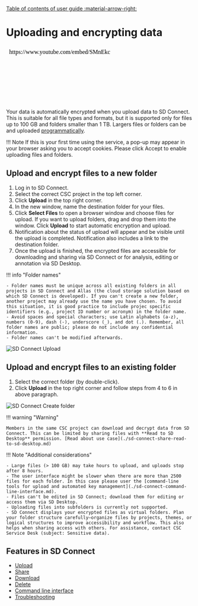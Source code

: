 [Table of contents of user guide :material-arrow-right:](sd-services-toc.md)

# Uploading and encrypting data

<iframe width="280" height="155" srcdoc="https://www.youtube.com/embed/SMnEkcS_HJw" title="YouTube video player" frameborder="0" allow="accelerometer; autoplay; clipboard-write; encrypted-media; gyroscope; picture-in-picture" allowfullscreen></iframe>

Your data is automatically encrypted when you upload data to SD Connect. This is suitable for all file types and formats, but it is supported only for files up to 100 GB and folders smaller than 1 TB. Largers files or folders can be and uploaded [programmatically](./sd-connect-command-line-interface.md).

!!! Note
    If this is your first time using the service, a pop-up may appear in your browser asking you to accept cookies. Please click Accept to enable uploading files and folders.

## Upload and encrypt files to a new folder

1. Log in to SD Connect.
2. Select the correct CSC project in the top left corner.
3. Click **Upload** in the top right corner.
4. In the new window, name the destination folder for your files.
5. Click **Select Files** to open a browser window and choose files for upload. If you want to upload folders, drag and drop them into the window. Click **Upload** to start automatic encryption and upload.
6. Notification about the status of upload will appear and be visible until the upload is completed. Notification also includes a link to the destination folder.
7. Once the upload is finished, the encrypted files are accessible for downloading and sharing via SD Connect or for analysis, editing or annotation via SD Desktop.

!!! info "Folder names"

    - Folder names must be unique across all existing folders in all projects in SD Connect and Allas (the cloud storage solution based on which SD Connect is developed). If you can't create a new folder, another project may already use the name you have chosen. To avoid this situation, it is good practice to include projec specific identifiers (e.g., project ID number or acronym) in the folder name.
    - Avoid spaces and special characters; use Latin alphabets (a-z), numbers (0-9), dash (-), underscore (_), and dot (.). Remember, all folder names are public; please do not include any confidential information.
    - Folder names can't be modified afterwards.

![SD Connect Upload](https://a3s.fi/docs-files/sensitive-data/SD_Connect/SDConnect_Upload.png)


## Upload and encrypt files to an existing folder

1. Select the correct folder (by double-click).
2. Click **Upload** in the top right corner and follow steps from 4 to 6 in above paragraph.

![SD Connect Create folder](https://a3s.fi/docs-files/sensitive-data/SD_Connect/UseCase_CreateFolder.png)

!!! warning "Warning"

    Members in the same CSC project can download and decrypt data from SD Connect. This can be limited by sharing files with **Read to SD Desktop** permission. [Read about use case](./sd-connect-share-read-to-sd-desktop.md)

!!! Note "Additional considerations"

    - Large files (> 100 GB) may take hours to upload, and uploads stop after 8 hours.
    - The user interface might be slower when there are more than 2500 files for each folder. In this case please user the [command-line tools for upload and automated key management](./sd-connect-command-line-interface.md). 
    - Files can't be edited in SD Connect; download them for editing or  access them via SD Desktop. 
    - Uploading files into subfolders is currently not supported.
    - SD Connect displays your encrypted files as virtual folders. Plan your folder structure carefully—organize files by projects, themes, or logical structures to improve accessibility and workflow. This also helps when sharing access with others. For assistance, contact CSC Service Desk (subject: Sensitive data).

## Features in SD Connect

* [Upload](./sd-connect-upload.md)
* [Share](./sd-connect-share.md)
* [Download](./sd-connect-download.md)
* [Delete](./sd-connect-delete.md)
* [Command line interface](./sd-connect-command-line-interface.md)
* [Troubleshooting](./sd-connect-troubleshooting.md)
